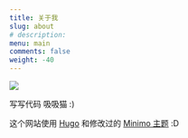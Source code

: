 ```yaml
---
title: 关于我
slug: about
# description: 
menu: main
comments: false
weight: -40
---
```


![](/assets/avatar.png)

写写代码 吸吸猫 :)

这个网站使用 [Hugo](https://gohugo.io/) 和修改过的 [Minimo 主题](https://github.com/MunifTanjim/minimo) :D